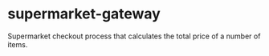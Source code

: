 # supermarket-gateway
Supermarket checkout process that calculates the total price of a number of items.
